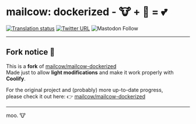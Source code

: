 # mailcow: dockerized - 🐮 + 🐋 = 💕

[![Translation status](https://translate.mailcow.email/widgets/mailcow-dockerized/-/translation/svg-badge.svg)](https://translate.mailcow.email/engage/mailcow-dockerized/)
[![Twitter URL](https://img.shields.io/twitter/url/https/twitter.com/mailcow_email.svg?style=social&label=Follow%20%40mailcow_email)](https://twitter.com/mailcow_email)
![Mastodon Follow](https://img.shields.io/mastodon/follow/109388212176073348?domain=https%3A%2F%2Fmailcow.social&label=Follow%20%40doncow%40mailcow.social&link=https%3A%2F%2Fmailcow.social%2F%40doncow)

---

## Fork notice 🐄

This is a **fork** of [mailcow/mailcow-dockerized](https://github.com/mailcow/mailcow-dockerized)  
Made just to allow **light modifications** and make it work properly with **Coolify**.

For the original project and (probably) more up-to-date progress,  
please check it out here: 👉 [mailcow/mailcow-dockerized](https://github.com/mailcow/mailcow-dockerized)

---

moo. 🐮

